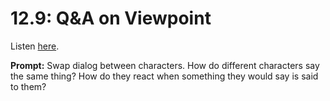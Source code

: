 # 12.9: Q&A on Viewpoint 

Listen [here](http://www.writingexcuses.com/2017/02/26/12-9-qa-on-viewpoint/). 

**Prompt:** Swap dialog between characters. How do different characters say the same thing? How do they react when something they would say is said to them?